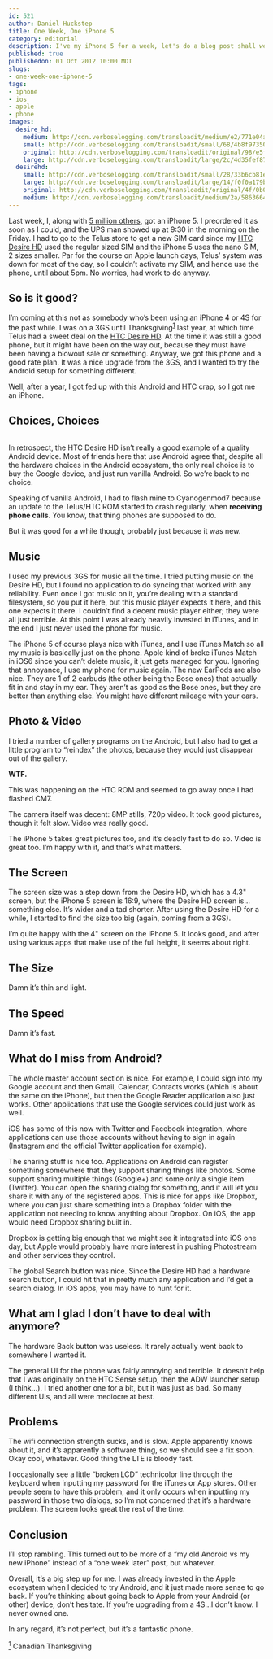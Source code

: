 ```yaml
--- 
id: 521
author: Daniel Huckstep
title: One Week, One iPhone 5
category: editorial
description: I've my iPhone 5 for a week, let's do a blog post shall we?
published: true
publishedon: 01 Oct 2012 10:00 MDT
slugs: 
- one-week-one-iphone-5
tags: 
- iphone
- ios
- apple
- phone
images: 
  desire_hd: 
    medium: http://cdn.verboselogging.com/transloadit/medium/e2/771e04a18c5381d892561af222af4f/desire-hd.jpg
    small: http://cdn.verboselogging.com/transloadit/small/68/4b8f9735043878a7ee4ca661dd7d91/desire-hd.jpg
    original: http://cdn.verboselogging.com/transloadit/original/98/e5f8f45293ad513d59a5735644428c/desire-hd.jpg
    large: http://cdn.verboselogging.com/transloadit/large/2c/4d35fef87be9e2badce6654a8b7dc4/desire-hd.jpg
  desirehd: 
    small: http://cdn.verboselogging.com/transloadit/small/28/33b6cb81e5d660de91fa44699f23ec/desirehd.jpg
    large: http://cdn.verboselogging.com/transloadit/large/14/f0f0a179b3de4e6631044a403fda71/desirehd.jpg
    original: http://cdn.verboselogging.com/transloadit/original/4f/0b080e31e979e67184931b8157abe9/desirehd.jpg
    medium: http://cdn.verboselogging.com/transloadit/medium/2a/58636640ffcec51e55cec880d9fe4c/desirehd.jpg
---
```

<p>Last week, I, along with <a href="http://www.businessinsider.com/iphone-5-sales-opening-weekend-2012-9">5 million others</a>, got an iPhone 5. I preordered it as soon as I could, and the <span class="caps">UPS</span> man showed up at 9:30 in the morning on the Friday. I had to go to the Telus store to get a new <span class="caps">SIM</span> card since my <a href="http://en.wikipedia.org/wiki/Htc_desire_hd"><span class="caps">HTC</span> Desire HD</a> used the regular sized <span class="caps">SIM</span> and the iPhone 5 uses the nano <span class="caps">SIM</span>, 2 sizes smaller. Par for the course on Apple launch days, Telus&#8217; system was down for most of the day, so I couldn&#8217;t activate my <span class="caps">SIM</span>, and hence use the phone, until about 5pm. No worries, had work to do anyway.</p>
<h2>So is it good?</h2>
<p>I&#8217;m coming at this not as somebody who&#8217;s been using an iPhone 4 or 4S for the past while. I was on a 3GS until Thanksgiving<sup class="footnote" id="fnr1"><a href="#fn1">1</a></sup> last year, at which time Telus had a sweet deal on the <a href="http://en.wikipedia.org/wiki/Htc_desire_hd"><span class="caps">HTC</span> Desire HD</a>. At the time it was still a good phone, but it might have been on the way out, because they must have been having a blowout sale or something. Anyway, we got this phone and a good rate plan. It was a nice upgrade from the 3GS, and I wanted to try the Android setup for something different.</p>
<p>Well, after a year, I got fed up with this Android and <span class="caps">HTC</span> crap, so I got me an iPhone.</p>
<h2>Choices, Choices</h2>
<p><figure><a href="http://cdn.verboselogging.com/transloadit/original/4f/0b080e31e979e67184931b8157abe9/desirehd.jpg"><img src="http://cdn.verboselogging.com/transloadit/small/28/33b6cb81e5d660de91fa44699f23ec/desirehd.jpg" class="right bbottom bleft" alt="" /></a></figure></p>
<p>In retrospect, the <span class="caps">HTC</span> Desire HD isn&#8217;t really a good example of a quality Android device. Most of friends here that use Android agree that, despite all the hardware choices in the Android ecosystem, the only real choice is to buy the Google device, and just run vanilla Android. So we&#8217;re back to no choice.</p>
<p>Speaking of vanilla Android, I had to flash mine to Cyanogenmod7 because an update to the Telus/<span class="caps">HTC</span> <span class="caps">ROM</span> started to crash regularly, when <strong>receiving phone calls</strong>. You know, that thing phones are supposed to do.</p>
<p>But it was good for a while though, probably just because it was new.</p>
<h2>Music</h2>
<p>I used my previous 3GS for music all the time. I tried putting music on the Desire HD, but I found no application to do syncing that worked with any reliability. Even once I got music on it, you&#8217;re dealing with a standard filesystem, so you put it here, but this music player expects it here, and this one expects it there. I couldn&#8217;t find a decent music player either; they were all just terrible. At this point I was already heavily invested in iTunes, and in the end I just never used the phone for music.</p>
<p>The iPhone 5 of course plays nice with iTunes, and I use iTunes Match so all my music is basically just on the phone. Apple kind of broke iTunes Match in iOS6 since you can&#8217;t delete music, it just gets managed for you. Ignoring that annoyance, I use my phone for music again. The new EarPods are also nice. They are 1 of 2 earbuds (the other being the Bose ones) that actually fit in and stay in my ear. They aren&#8217;t as good as the Bose ones, but they are better than anything else. You might have different mileage with your ears.</p>
<h2>Photo &amp; Video</h2>
<p>I tried a number of gallery programs on the Android, but I also had to get a little program to &#8220;reindex&#8221; the photos, because they would just disappear out of the gallery.</p>
<p><strong><span class="caps">WTF</span>.</strong></p>
<p>This was happening on the <span class="caps">HTC</span> <span class="caps">ROM</span> and seemed to go away once I had flashed CM7.</p>
<p>The camera itself was decent: 8MP stills, 720p video. It took good pictures, though it felt slow. Video was really good.</p>
<p>The iPhone 5 takes great pictures too, and it&#8217;s deadly fast to do so. Video is great too. I&#8217;m happy with it, and that&#8217;s what matters.</p>
<h2>The Screen</h2>
<p>The screen size was a step down from the Desire HD, which has a 4.3&quot; screen, but the iPhone 5 screen is 16:9, where the Desire HD screen is&#8230;something else. It&#8217;s wider and a tad shorter. After using the Desire HD for a while, I started to find the size too big (again, coming from a 3GS).</p>
<p>I&#8217;m quite happy with the 4&quot; screen on the iPhone 5. It looks good, and after using various apps that make use of the full height, it seems about right.</p>
<h2>The Size</h2>
<p>Damn it&#8217;s thin and light.</p>
<h2>The Speed</h2>
<p>Damn it&#8217;s fast.</p>
<h2>What do I miss from Android?</h2>
<p>The whole master account section is nice. For example, I could sign into my Google account and then Gmail, Calendar, Contacts works (which is about the same on the iPhone), but then the Google Reader application also just works. Other applications that use the Google services could just work as well.</p>
<p>iOS has some of this now with Twitter and Facebook integration, where applications can use those accounts without having to sign in again (Instagram and the official Twitter application for example).</p>
<p>The sharing stuff is nice too. Applications on Android can register something somewhere that they support sharing things like photos. Some support sharing multiple things (Google+) and some only a single item (Twitter). You can open the sharing dialog for something, and it will let you share it with any of the registered apps. This is nice for apps like Dropbox, where you can just share something into a Dropbox folder with the application not needing to know anything about Dropbox. On iOS, the app would need Dropbox sharing built in.</p>
<p>Dropbox is getting big enough that we might see it integrated into iOS one day, but Apple would probably have more interest in pushing Photostream and other services they control.</p>
<p>The global Search button was nice. Since the Desire HD had a hardware search button, I could hit that in pretty much any application and I&#8217;d get a search dialog. In iOS apps, you may have to hunt for it.</p>
<h2>What am I glad I don&#8217;t have to deal with anymore?</h2>
<p>The hardware Back button was useless. It rarely actually went back to somewhere I wanted it.</p>
<p>The general UI for the phone was fairly annoying and terrible. It doesn&#8217;t help that I was originally on the <span class="caps">HTC</span> Sense setup, then the <span class="caps">ADW</span> launcher setup (I think&#8230;). I tried another one for a bit, but it was just as bad. So many different UIs, and all were mediocre at best.</p>
<h2>Problems</h2>
<p>The wifi connection strength sucks, and is slow. Apple apparently knows about it, and it&#8217;s apparently a software thing, so we should see a fix soon. Okay cool, whatever. Good thing the <span class="caps">LTE</span> is bloody fast.</p>
<p>I occasionally see a little &#8220;broken <span class="caps">LCD</span>&#8221; technicolor line through the keyboard when inputting my password for the iTunes or App stores. Other people seem to have this problem, and it only occurs when inputting my password in those two dialogs, so I&#8217;m not concerned that it&#8217;s a hardware problem. The screen looks great the rest of the time.</p>
<h2>Conclusion</h2>
<p>I&#8217;ll stop rambling. This turned out to be more of a &#8220;my old Android vs my new iPhone&#8221; instead of a &#8220;one week later&#8221; post, but whatever.</p>
<p>Overall, it&#8217;s a big step up for me. I was already invested in the Apple ecosystem when I decided to try Android, and it just made more sense to go back. If you&#8217;re thinking about going back to Apple from your Android (or other) device, don&#8217;t hesitate. If you&#8217;re upgrading from a 4S&#8230;I don&#8217;t know. I never owned one.</p>
<p>In any regard, it&#8217;s not perfect, but it&#8217;s a fantastic phone.</p>
<p class="footnote" id="fn1"><a href="#fnr1"><sup>1</sup></a> Canadian Thanksgiving</p>